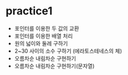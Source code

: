 # practice1

- 포인터를 이용한 두 값의 교환
- 포인터를 이용한 배열 처리
- 원의 넓이와 둘레 구하기
- 2~30 사이의 소수 구하기 (에라토스테네스의 체)
- 오름차순 내림차순 구현하기
- 오름차순 내림차순 구현하기(문자열)
